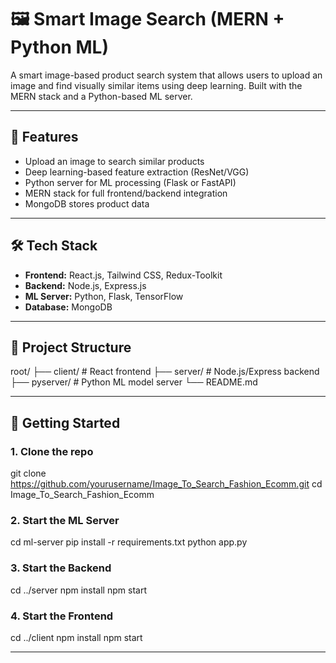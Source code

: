 # 🖼️ Smart Image Search (MERN + Python ML)

A smart image-based product search system that allows users to upload an image and find visually similar items using deep learning. Built with the MERN stack and a Python-based ML server.

---

## 🚀 Features

- Upload an image to search similar products
- Deep learning-based feature extraction (ResNet/VGG)
- Python server for ML processing (Flask or FastAPI)
- MERN stack for full frontend/backend integration
- MongoDB stores product data

---

## 🛠️ Tech Stack

- **Frontend:** React.js, Tailwind CSS, Redux-Toolkit
- **Backend:** Node.js, Express.js
- **ML Server:** Python, Flask, TensorFlow
- **Database:** MongoDB

---

## 📂 Project Structure
root/
├── client/ # React frontend
├── server/ # Node.js/Express backend
├── pyserver/ # Python ML model server
└── README.md

---

## 🧪 Getting Started

### 1. Clone the repo
git clone https://github.com/yourusername/Image_To_Search_Fashion_Ecomm.git
cd Image_To_Search_Fashion_Ecomm

### 2. Start the ML Server
cd ml-server
pip install -r requirements.txt
python app.py

### 3. Start the Backend
cd ../server
npm install
npm start

### 4. Start the Frontend
cd ../client
npm install
npm start


---
